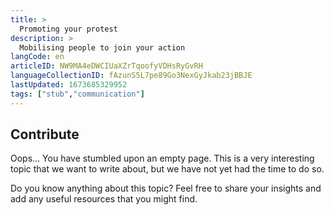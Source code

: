 ```yaml
---
title: >
  Promoting your protest
description: >
  Mobilising people to join your action
langCode: en
articleID: NW9MA4eDWCIUaXZrTqoofyVDHsRyGvRH
languageCollectionID: fAzunS5L7pe89Go3NexGyJkab23jBBJE
lastUpdated: 1673685329952
tags: ["stub","communication"]
---
```


## **Contribute**

Oops… You have stumbled upon an empty page. This is a very interesting topic that we want to write about, but we have not yet had the time to do so.

Do you know anything about this topic? Feel free to share your insights and add any useful resources that you might find.